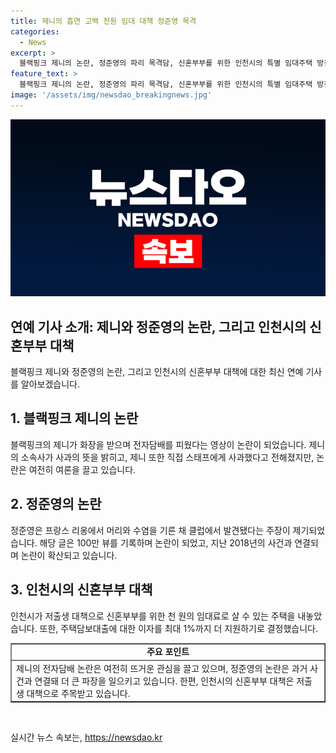 ```yaml
---
title: 제니의 흡연 고백 천원 임대 대책 정준영 목격
categories:
  - News
excerpt: >
  블랙핑크 제니의 논란, 정준영의 파리 목격담, 신혼부부를 위한 인천시의 특별 임대주택 방침까지! 화제의 뉴스들이 e 뉴스에 소개되었습니다. 제니의 실내에서의 담배 흡연에 대한 논란과 신혼부부를 위한 저렴한 임대주택, 그리고 정준영의 최근 목격 담까지 다양한 소식을 e 뉴스에서 확인하세요. 클릭하여 더 많은 정보를 읽어보세요!
feature_text: >
  블랙핑크 제니의 논란, 정준영의 파리 목격담, 신혼부부를 위한 인천시의 특별 임대주택 방침까지! 화제의 뉴스들이 e 뉴스에 소개되었습니다. 제니의 실내에서의 담배 흡연에 대한 논란과 신혼부부를 위한 저렴한 임대주택, 그리고 정준영의 최근 목격 담까지 다양한 소식을 e 뉴스에서 확인하세요. 클릭하여 더 많은 정보를 읽어보세요!
image: '/assets/img/newsdao_breakingnews.jpg'
---
```


<p><img src="/assets/img/newsdao_breakingnews.jpg" alt="ontimetimes 속보" /></p>

<h2>연예 기사 소개: 제니와 정준영의 논란, 그리고 인천시의 신혼부부 대책</h2>

<p data-ke-size="size16">블랙핑크 제니와 정준영의 논란, 그리고 인천시의 신혼부부 대책에 대한 최신 연예 기사를 알아보겠습니다.</p>

<h2 data-ke-size="size26">1. 블랙핑크 제니의 논란</h2>

<p data-ke-size="size16">블랙핑크의 제니가 화장을 받으며 전자담배를 피웠다는 영상이 논란이 되었습니다. 제니의 소속사가 사과의 뜻을 밝히고, 제니 또한 직접 스태프에게 사과했다고 전해졌지만, 논란은 여전히 여론을 끌고 있습니다.</p>

<h2 data-ke-size="size26">2. 정준영의 논란</h2>

<p data-ke-size="size16">정준영은 프랑스 리옹에서 머리와 수염을 기른 채 클럽에서 발견됐다는 주장이 제기되었습니다. 해당 글은 100만 뷰를 기록하며 논란이 되었고, 지난 2018년의 사건과 연결되며 논란이 확산되고 있습니다.</p>

<h2 data-ke-size="size26">3. 인천시의 신혼부부 대책</h2>

<p data-ke-size="size16">인천시가 저출생 대책으로 신혼부부를 위한 천 원의 임대료로 살 수 있는 주택을 내놓았습니다. 또한, 주택담보대출에 대한 이자를 최대 1%까지 더 지원하기로 결정했습니다.</p>

<table style="width: 100%;" border="1">
<tbody>
<tr>
<td style="text-align: center; height: 17px;"><b>주요 포인트</b></td>
</tr>
<tr>
<td style="text-align: left; height: 17px;">제니의 전자담배 논란은 여전히 뜨거운 관심을 끌고 있으며, 정준영의 논란은 과거 사건과 연결돼 더 큰 파장을 일으키고 있습니다. 한편, 인천시의 신혼부부 대책은 저출생 대책으로 주목받고 있습니다.</td>
</tr>
</tbody>
</table>

<p data-ke-size="size16">&nbsp;</p>
실시간 뉴스 속보는, <a href="https://newsdao.kr" rel="dofollow">https://newsdao.kr</a>


